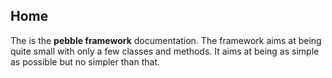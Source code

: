 ## Home

The is the **pebble framework** documentation. The framework aims at being quite small 
with only a few classes and methods. It aims at being as simple as possible 
but no simpler than that. 
